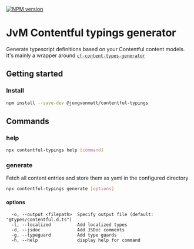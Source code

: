 [![NPM version][npm-image]][npm-url]

# JvM Contentful typings generator

Generate typescript definitions based on your Contentful content models.
It's mainly a wrapper around [`cf-content-types-generator`](https://www.npmjs.com/package/cf-content-types-generator)

## Getting started

### Install

```bash
npm install --save-dev @jungvonmatt/contentful-typings
```

## Commands

### help

```bash
npx contentful-typings help [command]
```

### generate

Fetch all content entries and store them as yaml in the configured directory

```bash
npx contentful-typings generate [options]
```

#### options

```
  -o, --output <filepath>  Specify output file (default: "@types/contentful.d.ts")
  -l, --localized          Add localized types
  -d, --jsdoc              Add JSDoc comments
  -g, --typeguard          Add type guards
  -h, --help               display help for command
```

[npm-url]: https://www.npmjs.com/package/@jungvonmatt/contentful-typings
[npm-image]: https://img.shields.io/npm/v/@jungvonmatt/contentful-typings.svg
